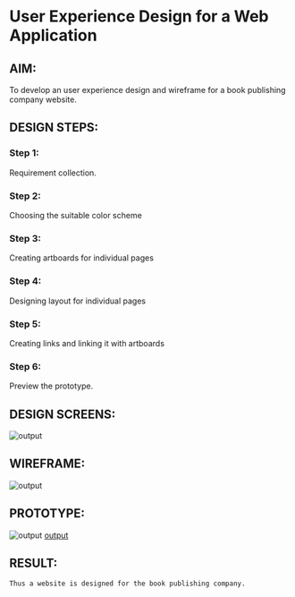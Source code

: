 # User Experience Design for a Web Application
## AIM:
To develop an user experience design and wireframe for a book publishing company website.

## DESIGN STEPS:
### Step 1: 
Requirement collection.
### Step 2:
Choosing the suitable color scheme
### Step 3:
Creating artboards for individual pages
### Step 4:
Designing layout for individual pages
### Step 5:
Creating links and linking it with artboards
### Step 6:
Preview the prototype.

## DESIGN SCREENS:

![output](.static/img/output1.jpg)

## WIREFRAME:

![output](.static/img/output2.jpg)

## PROTOTYPE:

![output](.static/img/output3.jpg)
[output](.static/img/output4.jpg)


## RESULT:
```
Thus a website is designed for the book publishing company.